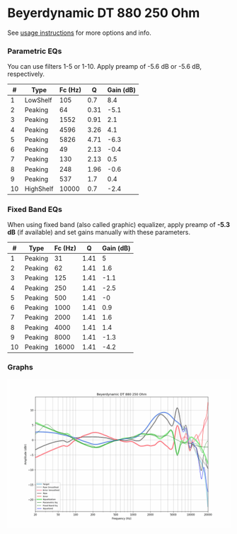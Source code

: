 # Beyerdynamic DT 880 250 Ohm
See [usage instructions](https://github.com/jaakkopasanen/AutoEq#usage) for more options and info.

### Parametric EQs
You can use filters 1-5 or 1-10. Apply preamp of -5.6 dB or -5.6 dB, respectively.

|   # | Type      |   Fc (Hz) |    Q |   Gain (dB) |
|-----|-----------|-----------|------|-------------|
|   1 | LowShelf  |       105 | 0.7  |         8.4 |
|   2 | Peaking   |        64 | 0.31 |        -5.1 |
|   3 | Peaking   |      1552 | 0.91 |         2.1 |
|   4 | Peaking   |      4596 | 3.26 |         4.1 |
|   5 | Peaking   |      5826 | 4.71 |        -6.3 |
|   6 | Peaking   |        49 | 2.13 |        -0.4 |
|   7 | Peaking   |       130 | 2.13 |         0.5 |
|   8 | Peaking   |       248 | 1.96 |        -0.6 |
|   9 | Peaking   |       537 | 1.7  |         0.4 |
|  10 | HighShelf |     10000 | 0.7  |        -2.4 |

### Fixed Band EQs
When using fixed band (also called graphic) equalizer, apply preamp of **-5.3 dB** (if available) and set gains manually with these parameters.

|   # | Type    |   Fc (Hz) |    Q |   Gain (dB) |
|-----|---------|-----------|------|-------------|
|   1 | Peaking |        31 | 1.41 |         5   |
|   2 | Peaking |        62 | 1.41 |         1.6 |
|   3 | Peaking |       125 | 1.41 |        -1.1 |
|   4 | Peaking |       250 | 1.41 |        -2.5 |
|   5 | Peaking |       500 | 1.41 |        -0   |
|   6 | Peaking |      1000 | 1.41 |         0.9 |
|   7 | Peaking |      2000 | 1.41 |         1.6 |
|   8 | Peaking |      4000 | 1.41 |         1.4 |
|   9 | Peaking |      8000 | 1.41 |        -1.3 |
|  10 | Peaking |     16000 | 1.41 |        -4.2 |

### Graphs
![](./Beyerdynamic%20DT%20880%20250%20Ohm.png)
